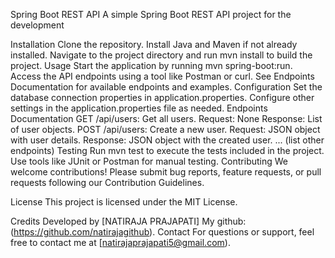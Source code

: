 Spring Boot REST API
A simple Spring Boot REST API project for the development

Installation
Clone the repository.
Install Java and Maven if not already installed.
Navigate to the project directory and run mvn install to build the project.
Usage
Start the application by running mvn spring-boot:run.
Access the API endpoints using a tool like Postman or curl.
See Endpoints Documentation for available endpoints and examples.
Configuration
Set the database connection properties in application.properties.
Configure other settings in the application.properties file as needed.
Endpoints Documentation
GET /api/users: Get all users.
Request: None
Response: List of user objects.
POST /api/users: Create a new user.
Request: JSON object with user details.
Response: JSON object with the created user.
... (list other endpoints)
Testing
Run mvn test to execute the tests included in the project.
Use tools like JUnit or Postman for manual testing.
Contributing
We welcome contributions! Please submit bug reports, feature requests, or pull requests following our Contribution Guidelines.

License
This project is licensed under the MIT License.

Credits
Developed by [NATIRAJA PRAJAPATI]
My github:(https://github.com/natirajagithub).
Contact
For questions or support, feel free to contact me at [natirajaprajapati5@gmail.com).
